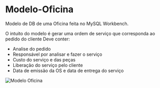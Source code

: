 # Modelo-Oficina
Modelo de DB de uma Oficina feita no MySQL Workbench.

O intuito do modelo é gerar uma ordem de serviço que corresponda ao pedido do cliente
Deve conter:
- Analise do pedido
- Responsável por analisar e fazer o serviço
- Custo do serviço e das peças
- Liberação do serviço pelo cliente
- Data de emissão da OS e data de entrega do serviço

<div style="display: inline_block">
  <img align="center" alt="Modelo Oficina" src="https://media.discordapp.net/attachments/1006720932477403200/1016082865412386816/OficinaModel.png?width=430&height=493" >
</div>

